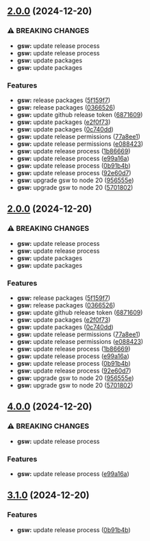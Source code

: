 ## [2.0.0](https://github.com/Greenroom-Robotics/GSW-node/compare/v1.0.13...v2.0.0) (2024-12-20)

### ⚠ BREAKING CHANGES

* **gsw:** update release process
* **gsw:** update release process
* **gsw:** update packages
* **gsw:** update packages

### Features

* **gsw:** release packages ([5f159f7](https://github.com/Greenroom-Robotics/GSW-node/commit/5f159f7e173ec0bd934c558ffc25523ff7250b75))
* **gsw:** release packages ([0366526](https://github.com/Greenroom-Robotics/GSW-node/commit/0366526da9d119c181c9138588058d903075c5a5))
* **gsw:** update github release token ([6871609](https://github.com/Greenroom-Robotics/GSW-node/commit/6871609345603efb1dfc1314c3dbd2135f8e01a6))
* **gsw:** update packages ([e2f0f73](https://github.com/Greenroom-Robotics/GSW-node/commit/e2f0f7317ed7ab774bd53b81dd68f42d57a8ad35))
* **gsw:** update packages ([0c740dd](https://github.com/Greenroom-Robotics/GSW-node/commit/0c740dd4c5530a333642ac264ac73cd6fd5e590a))
* **gsw:** update release permissions ([77a8ee1](https://github.com/Greenroom-Robotics/GSW-node/commit/77a8ee1ffa96b31da2398cf79557fb6aae5ae8cc))
* **gsw:** update release permissions ([e088423](https://github.com/Greenroom-Robotics/GSW-node/commit/e088423068d097647ad74347cca9939f92bfda95))
* **gsw:** update release process ([1b86669](https://github.com/Greenroom-Robotics/GSW-node/commit/1b86669cb6dbce6e20299bede0a995b411c0363a))
* **gsw:** update release process ([e99a16a](https://github.com/Greenroom-Robotics/GSW-node/commit/e99a16a3b17f13f15357d69de44a4761267f7eaf))
* **gsw:** update release process ([0b91b4b](https://github.com/Greenroom-Robotics/GSW-node/commit/0b91b4b5c0e10c120634bcfd2dd3122b437d6f53))
* **gsw:** update release process ([92e60d7](https://github.com/Greenroom-Robotics/GSW-node/commit/92e60d7394aeefda691d232b68b7fc21ae20bf7b))
* **gsw:** upgrade gsw to node 20 ([956555e](https://github.com/Greenroom-Robotics/GSW-node/commit/956555ec974d0727af744b49a2714a3d05f7ab84))
* **gsw:** upgrade gsw to node 20 ([5701802](https://github.com/Greenroom-Robotics/GSW-node/commit/57018022959fd6c836aca0d767d7243762ce58f9))

## [2.0.0](https://github.com/Greenroom-Robotics/GSW-node/compare/v1.0.13...v2.0.0) (2024-12-20)

### ⚠ BREAKING CHANGES

* **gsw:** update release process
* **gsw:** update release process
* **gsw:** update packages
* **gsw:** update packages

### Features

* **gsw:** release packages ([5f159f7](https://github.com/Greenroom-Robotics/GSW-node/commit/5f159f7e173ec0bd934c558ffc25523ff7250b75))
* **gsw:** release packages ([0366526](https://github.com/Greenroom-Robotics/GSW-node/commit/0366526da9d119c181c9138588058d903075c5a5))
* **gsw:** update github release token ([6871609](https://github.com/Greenroom-Robotics/GSW-node/commit/6871609345603efb1dfc1314c3dbd2135f8e01a6))
* **gsw:** update packages ([e2f0f73](https://github.com/Greenroom-Robotics/GSW-node/commit/e2f0f7317ed7ab774bd53b81dd68f42d57a8ad35))
* **gsw:** update packages ([0c740dd](https://github.com/Greenroom-Robotics/GSW-node/commit/0c740dd4c5530a333642ac264ac73cd6fd5e590a))
* **gsw:** update release permissions ([77a8ee1](https://github.com/Greenroom-Robotics/GSW-node/commit/77a8ee1ffa96b31da2398cf79557fb6aae5ae8cc))
* **gsw:** update release permissions ([e088423](https://github.com/Greenroom-Robotics/GSW-node/commit/e088423068d097647ad74347cca9939f92bfda95))
* **gsw:** update release process ([1b86669](https://github.com/Greenroom-Robotics/GSW-node/commit/1b86669cb6dbce6e20299bede0a995b411c0363a))
* **gsw:** update release process ([e99a16a](https://github.com/Greenroom-Robotics/GSW-node/commit/e99a16a3b17f13f15357d69de44a4761267f7eaf))
* **gsw:** update release process ([0b91b4b](https://github.com/Greenroom-Robotics/GSW-node/commit/0b91b4b5c0e10c120634bcfd2dd3122b437d6f53))
* **gsw:** update release process ([92e60d7](https://github.com/Greenroom-Robotics/GSW-node/commit/92e60d7394aeefda691d232b68b7fc21ae20bf7b))
* **gsw:** upgrade gsw to node 20 ([956555e](https://github.com/Greenroom-Robotics/GSW-node/commit/956555ec974d0727af744b49a2714a3d05f7ab84))
* **gsw:** upgrade gsw to node 20 ([5701802](https://github.com/Greenroom-Robotics/GSW-node/commit/57018022959fd6c836aca0d767d7243762ce58f9))

## [4.0.0](https://github.com/Greenroom-Robotics/GSW-node/compare/v3.1.0...v4.0.0) (2024-12-20)

### ⚠ BREAKING CHANGES

* **gsw:** update release process

### Features

* **gsw:** update release process ([e99a16a](https://github.com/Greenroom-Robotics/GSW-node/commit/e99a16a3b17f13f15357d69de44a4761267f7eaf))

## [3.1.0](https://github.com/Greenroom-Robotics/GSW-node/compare/v3.0.0...v3.1.0) (2024-12-20)

### Features

* **gsw:** update release process ([0b91b4b](https://github.com/Greenroom-Robotics/GSW-node/commit/0b91b4b5c0e10c120634bcfd2dd3122b437d6f53))
